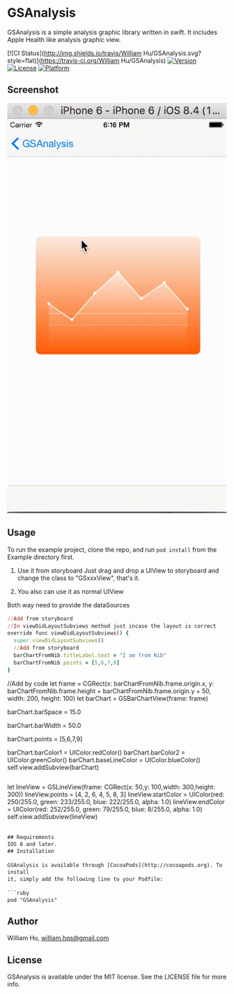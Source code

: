 
# GSAnalysis

GSAnalysis is a simple analysis graphic library written in swift. It includes Apple Health like analysis graphic view.

[![CI Status](http://img.shields.io/travis/William Hu/GSAnalysis.svg?style=flat)](https://travis-ci.org/William Hu/GSAnalysis)
[![Version](https://img.shields.io/cocoapods/v/GSAnalysis.svg?style=flat)](http://cocoapods.org/pods/GSAnalysis)
[![License](https://img.shields.io/cocoapods/l/GSAnalysis.svg?style=flat)](http://cocoapods.org/pods/GSAnalysis)
[![Platform](https://img.shields.io/cocoapods/p/GSAnalysis.svg?style=flat)](http://cocoapods.org/pods/GSAnalysis)

## Screenshot
<p align="center" >
<img src="https://raw.githubusercontent.com/williamhqs/GSAnalysis/master/Example/gsanalysis.gif" "style="width: 50%; height:50%" alt="GSAnalysis" title="GSAnalysis">
</p>


## Usage

To run the example project, clone the repo, and run `pod install` from the Example directory first.

1. Use it from storyboard
Just drag and drop a UIView to storyboard and change the class to "GSxxxView", that's it.

2. You also can use it as normal UIView

Both way need to provide the dataSources

```ruby
//Add from storyboard
//In viewDidLayoutSubviews method just incase the layout is correct
override func viewDidLayoutSubviews() {
  super.viewDidLayoutSubviews()
  //Add from storyboard
  barChartFromNib.titleLabel.text = "I am from Nib"
  barChartFromNib.points = [5,6,7,9]
}
```

//Add by code
let frame = CGRect(x: barChartFromNib.frame.origin.x, y: barChartFromNib.frame.height + barChartFromNib.frame.origin.y + 50, width: 200, height: 100)
let barChart = GSBarChartView(frame: frame)

barChart.barSpace = 15.0

barChart.barWidth = 50.0

barChart.points = [5,6,7,9]

barChart.barColor1 = UIColor.redColor()
barChart.barColor2 = UIColor.greenColor()
barChart.baseLineColor = UIColor.blueColor()
self.view.addSubview(barChart)
```

```
let lineView = GSLineView(frame: CGRect(x: 50,y: 100,width: 300,height: 300))
lineView.points = [4, 2, 6, 4, 5, 8, 3]
lineView.startColor = UIColor(red: 250/255.0, green: 233/255.0, blue: 222/255.0, alpha: 1.0)
lineView.endColor = UIColor(red: 252/255.0, green: 79/255.0, blue: 8/255.0, alpha: 1.0)
self.view.addSubview(lineView)
```

## Requirements
IOS 8 and later.
## Installation

GSAnalysis is available through [CocoaPods](http://cocoapods.org). To install
it, simply add the following line to your Podfile:

```ruby
pod "GSAnalysis"
```

## Author

William Hu, william.hqs@gmail.com

## License

GSAnalysis is available under the MIT license. See the LICENSE file for more info.
